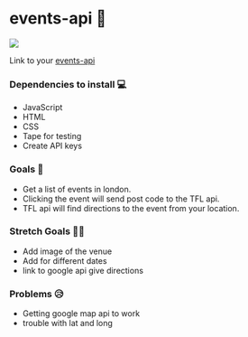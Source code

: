 # events-api 🎉
![](https://media1.tenor.com/images/74af153c37829c49fa897a5160713549/tenor.gif?itemid=4096707)

Link to your [events-api](https://fac-15.github.io/events-api/)

### Dependencies to install 💻

- JavaScript
- HTML
- CSS
- Tape for testing
- Create API keys 

### Goals 🥅
- Get a list of events in london.
- Clicking the event will send post code to the TFL api.
- TFL api will find directions to the event from your location.

### Stretch Goals 🏃🥅
- Add image of the venue
- Add for different dates
- link to google api give directions

### Problems 😥 
- Getting google map api to work
- trouble with lat and long
